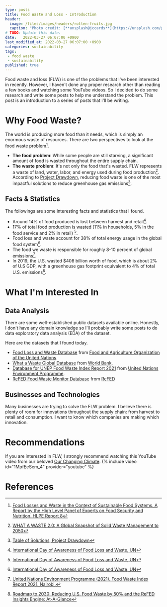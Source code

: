 ```yaml
---
type: posts
title: Food Waste and Loss - Introduction
header:
  image: /files/images/headers/rotten-fruits.jpg
  caption: "Photo credit: [**unsplash@jccards**](https://unsplash.com/@jccards)"
# TODO: Update this date.
date:   2022-03-27 06:07:00 +0900
last_modified_at: 2022-03-27 06:07:00 +0900
categories: sustainability
tags:
 - food waste
 - sustainability
published: true
---
```


Food waste and loss (FLW) is one of the problems that I've been interested in recently. However, I haven't done any proper research other than reading a few books and watching some YouTube videos. So I decided to do some research and write some posts to help me understand the problem. This post is an introduction to a series of posts that I'll be writing. 

# Why Food Waste?

The world is producing more food than it needs, which is simply an enormous waste of resources. There are two perspectives to look at the food waste problem[^4].
 * **The food problem**: While some people are still starving, a significant amount of food is wasted throughout the entire supply chain. 
 * **The waste problem**: It's not only the food that's wasted. FLW represents a waste of land, water, labor, and energy used during food production[^5]. According to [Project Drawdown](https://drawdown.org/solutions/table-of-solutions), reducing food waste is one of the most impactful solutions to reduce greenhouse gas emissions[^1].

## Facts & Statistics

The followings are some interesting facts and statistics that I found.

* Around 14% of food produced is lost between harvest and retail[^3].
* 17% of total food production is wasted (11% in households, 5% in the food service and 2% in retail) [^3].
* Food loss and waste account for 38% of total energy usage in the global food system[^3].
* The food we waste is responsible for roughly 8-10 percent of global emissions[^6].
* In 2019, the U.S. wasted $408 billion worth of food, which is about 2% of U.S GDP, with a greenhouse gas footprint equivalent to 4% of total U.S. emissions[^7].


# What I'm Interested In

## Data Analysis
There are some well-established public datasets available online. Honestly, I don't have any domain knowledge so I'll probably write some posts to do data exploratory data analysis (EDA) of the dataset.

Here are the datasets that I found today.

* [Food Loss and Waste Database](https://www.fao.org/platform-food-loss-waste/flw-data/en/) from [Food and Agriculture Organization of the United Nations](https://www.fao.org/home/en/). 
* [What a Waste Global Database](https://datacatalog.worldbank.org/search/dataset/0039597) from [World Bank](https://www.worldbank.org/en/home).
* [Database for UNEP Food Waste Index Report 2021](https://www.unep.org/resources/report/unep-food-waste-index-report-2021) from [United Nations Environment Programme](https://www.unep.org/). 
* [ReFED Food Waste Monitor Database](https://insights-engine.refed.org/food-waste-monitor?view=overview&year=2019) from [ReFED](https://refed.org/)

## Businesses and Technologies

Many businesses are trying to solve the FLW problem. I believe there is plenty of room for innovations throughout the supply chain: from harvest to retail and consumption. I want to know which companies are making which innovation.

# Recommendations

If you are interested in FLW, I strongly recommend watching this YouTube video from our beloved [Our Changing Climate](https://www.youtube.com/c/OurChangingClimate/featured).
{% include video id="1MpfEeSem_4" provider="youtube" %}


# References

[^1]: [Table of Solutions, Project Drawdown](https://drawdown.org/solutions/table-of-solutions)
[^2]: [Wasted: How America Is Losing Up to 40 Percent of Its Food from Farm to Fork to Landfill, NRDC](https://www.nrdc.org/resources/wasted-how-america-losing-40-percent-its-food-farm-fork-landfill)
[^3]: [International Day of Awareness of Food Loss and Waste, UN](https://www.fao.org/international-day-awareness-food-loss-waste?utm_source=twitter&utm_medium=social+media&utm_campaign=fao)
[^4]: [Food Losses and Waste in the Context of Sustainable Food Systems. A Report by the High Level Panel of Experts on Food Security and Nutrition. HLPE Report 8](https://www.fao.org/policy-support/tools-and-publications/resources-details/en/c/854257/)
[^5]: [WHAT A WASTE 2.0: A Global Snapshot of Solid Waste Management to 2050](https://datatopics.worldbank.org/what-a-waste/global_food_loss_and_waste.html)
[^6]: [United Nations Environment Programme (2021). Food Waste Index Report 2021. Nairobi.](https://www.unep.org/resources/report/unep-food-waste-index-report-2021)
[^7]: [Roadmap to 2030: Reducing U.S. Food Waste by 50% and the ReFED Insights Engine: At-A-Glance](https://refed.org/)